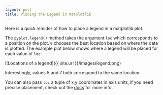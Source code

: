```yaml
---
layout: post
title: Placing the Legend in Matplotlib
---
```


Here is a quick remider of how to place a legend in a matplotlib plot.

The `pyplot.legend()` method takes the argument `loc` which corresponds to a 
position on the plot. `0` chooses the best location based on where
the data is plotted. The example plot below shows where a legend will be placed
for each value of `loc`:


![Locations of a legend]({{ site.url }}/images/legend.png)

Interestingly, values 5 and 7 both correspond to the same location.


You can also pass `loc` a tuple of x,y coordinates in axis units, if you need precise
placement, check out the [docs](http://matplotlib.org/api/pyplot_api.html#matplotlib.pyplot.legend) for more info.



